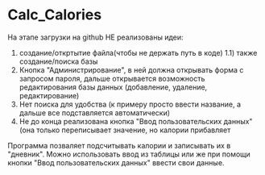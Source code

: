 # Calc_Calories
На этапе загрузки на github НЕ реализованы идеи: 
1) создание/откртытие файла(чтобы не держать путь в коде)
1.1) также создание/поиска базы
2) Кнопка "Администрирование", в ней должна открывать форма с запросом пароля, дальше открывается возможность редактирования базы данных (добавление, удаление, редактирование)
3) Нет поиска для удобства (к примеру просто ввести название, а дальше все подставляется автоматически)
4) Не до конца реализована кнопка "Ввод пользовательских данных" (она только переписывает значение, но калории прибавляет

Программа позваляет подсчитывать калории и записывать их в "дневник". Можно использовать ввод из таблицы или же при помощи кнопки "Ввод пользовательских данных" ввести свои данные.
